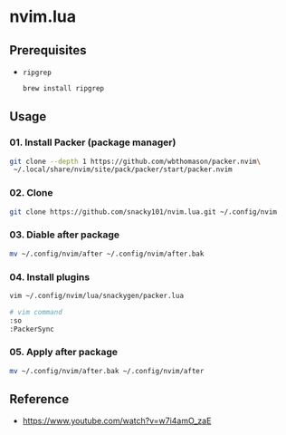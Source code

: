 # nvim.lua

## Prerequisites

- `ripgrep`
  ```bash
  brew install ripgrep
  ```

## Usage

### 01. Install Packer (package manager)

```bash
git clone --depth 1 https://github.com/wbthomason/packer.nvim\
 ~/.local/share/nvim/site/pack/packer/start/packer.nvim
```

### 02. Clone

```bash
git clone https://github.com/snacky101/nvim.lua.git ~/.config/nvim
```

### 03. Diable after package

```bash
mv ~/.config/nvim/after ~/.config/nvim/after.bak
```

### 04. Install plugins

```bash
vim ~/.config/nvim/lua/snackygen/packer.lua
```
```bash
# vim command
:so 
:PackerSync
```

### 05. Apply after package

```bash
mv ~/.config/nvim/after.bak ~/.config/nvim/after
```

## Reference

- https://www.youtube.com/watch?v=w7i4amO_zaE
